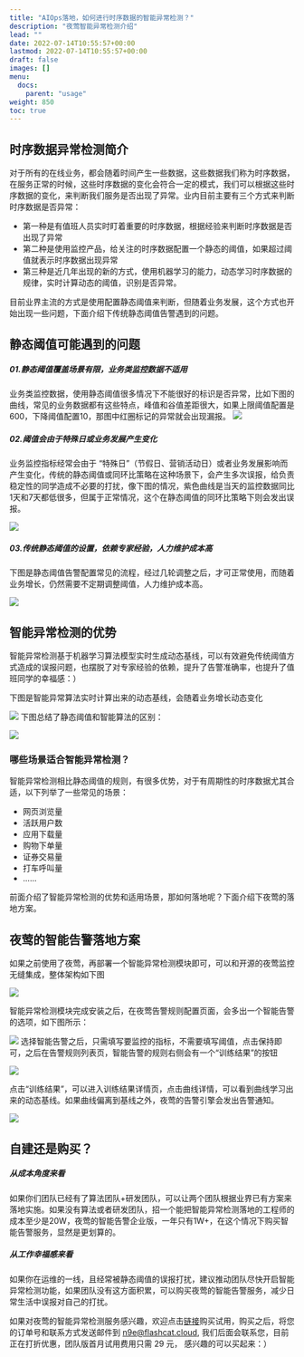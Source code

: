 ```yaml
---
title: "AIOps落地，如何进行时序数据的智能异常检测？"
description: "夜莺智能异常检测介绍"
lead: ""   
date: 2022-07-14T10:55:57+00:00
lastmod: 2022-07-14T10:55:57+00:00
draft: false
images: []
menu:
  docs:
    parent: "usage"
weight: 850
toc: true
---
```


## 时序数据异常检测简介

对于所有的在线业务，都会随着时间产生一些数据，这些数据我们称为时序数据，在服务正常的时候，这些时序数据的变化会符合一定的模式，我们可以根据这些时序数据的变化，来判断我们服务是否出现了异常。业内目前主要有三个方式来判断时序数据是否异常：
- 第一种是有值班人员实时盯着重要的时序数据，根据经验来判断时序数据是否出现了异常
- 第二种是使用监控产品，给关注的时序数据配置一个静态的阈值，如果超过阈值就表示时序数据出现异常
- 第三种是近几年出现的新的方式，使用机器学习的能力，动态学习时序数据的规律，实时计算动态的阈值，识别是否异常。

目前业界主流的方式是使用配置静态阈值来判断，但随着业务发展，这个方式也开始出现一些问题，下面介绍下传统静态阈值告警遇到的问题。

## 静态阈值可能遇到的问题

##### 01.静态阈值覆盖场景有限，业务类监控数据不适用
业务类监控数据，使用静态阈值很多情况下不能很好的标识是否异常，比如下图的曲线，常见的业务数据都有这些特点，峰值和谷值差距很大，如果上限阈值配置是600，下降阈值配置10，那图中红圈标记的异常就会出现漏报。
![](https://files.mdnice.com/user/33915/1a89821c-13de-41a5-a5f9-f28c79268091.png)

##### 02.阈值会由于特殊日或业务发展产生变化
业务监控指标经常会由于 “特殊日”（节假日、营销活动日）或者业务发展影响而产生变化，传统的静态阈值或同环比策略在这种场景下，会产生多次误报，给负责稳定性的同学造成不必要的打扰，像下图的情况，紫色曲线是当天的监控数据同比1天和7天都低很多，但属于正常情况，这个在静态阈值的同环比策略下则会发出误报。

![](https://files.mdnice.com/user/33915/c3da73a4-a471-41a8-9644-a879818c7ae9.png)
##### 03.传统静态阈值的设置，依赖专家经验，人力维护成本高
下图是静态阈值告警配置常见的流程，经过几轮调整之后，才可正常使用，而随着业务增长，仍然需要不定期调整阈值，人力维护成本高。

![](https://files.mdnice.com/user/33915/615b1446-6741-464d-9f9a-eedae2e9c1e3.png)

## 智能异常检测的优势
智能异常检测基于机器学习算法模型实时生成动态基线，可以有效避免传统阈值方式造成的误报问题，也摆脱了对专家经验的依赖，提升了告警准确率，也提升了值班同学的幸福感：）

下图是智能异常算法实时计算出来的动态基线，会随着业务增长动态变化

![](https://files.mdnice.com/user/33915/0e7b17d2-49d0-4a64-9d9d-75a564aa0dc3.png)
下图总结了静态阈值和智能算法的区别：

![](https://files.mdnice.com/user/33915/f0f4f76f-a7ee-4fad-ad56-0042f4d73077.png)

### 哪些场景适合智能异常检测？
智能异常检测相比静态阈值的规则，有很多优势，对于有周期性的时序数据尤其合适，以下列举了一些常见的场景：
- 网页浏览量
- 活跃用户数
- 应用下载量
- 购物下单量
- 证券交易量
- 打车呼叫量
- ......

前面介绍了智能异常检测的优势和适用场景，那如何落地呢？下面介绍下夜莺的落地方案。
## 夜莺的智能告警落地方案
如果之前使用了夜莺，再部署一个智能异常检测模块即可，可以和开源的夜莺监控无缝集成，整体架构如下图

![](https://files.mdnice.com/user/33915/896c41b7-fcda-4e31-9b9e-12a2774a7c7d.png)

智能异常检测模块完成安装之后，在夜莺告警规则配置页面，会多出一个智能告警的选项，如下图所示：

![](https://files.mdnice.com/user/33915/1d2121e8-1138-47eb-9889-000e95f76008.png)
选择智能告警之后，只需填写要监控的指标，不需要填写阈值，点击保持即可，之后在告警规则列表页，智能告警的规则右侧会有一个“训练结果”的按钮

![](https://files.mdnice.com/user/33915/e2b3d620-8535-4850-8afa-6b9bbccc107b.png)

点击“训练结果”，可以进入训练结果详情页，点击曲线详情，可以看到曲线学习出来的动态基线。如果曲线偏离到基线之外，夜莺的告警引擎会发出告警通知。

![](https://files.mdnice.com/user/33915/136ee477-5921-47a3-98fa-f540d93dbbeb.png)

## 自建还是购买？
##### 从成本角度来看
如果你们团队已经有了算法团队+研发团队，可以让两个团队根据业界已有方案来落地实施。如果没有算法或者研发团队，招一个能把智能异常检测落地的工程师的成本至少是20W，夜莺的智能告警企业版，一年只有1W+，在这个情况下购买智能告警服务，显然是更划算的。

##### 从工作幸福感来看
如果你在运维的一线，且经常被静态阈值的误报打扰，建议推动团队尽快开启智能异常检测功能，如果团队没有这方面积累，可以购买夜莺的智能告警服务，减少日常生活中误报对自己的打扰。

如果对夜莺的智能异常检测服务感兴趣，欢迎点击[链接](https://sourl.cn/jFCsRV)购买试用，购买之后，将您的订单号和联系方式发送邮件到 n9e@flashcat.cloud,  我们后面会联系您，目前正在打折优惠，团队版首月试用费用只需 29 元， 感兴趣的可以买起来：）